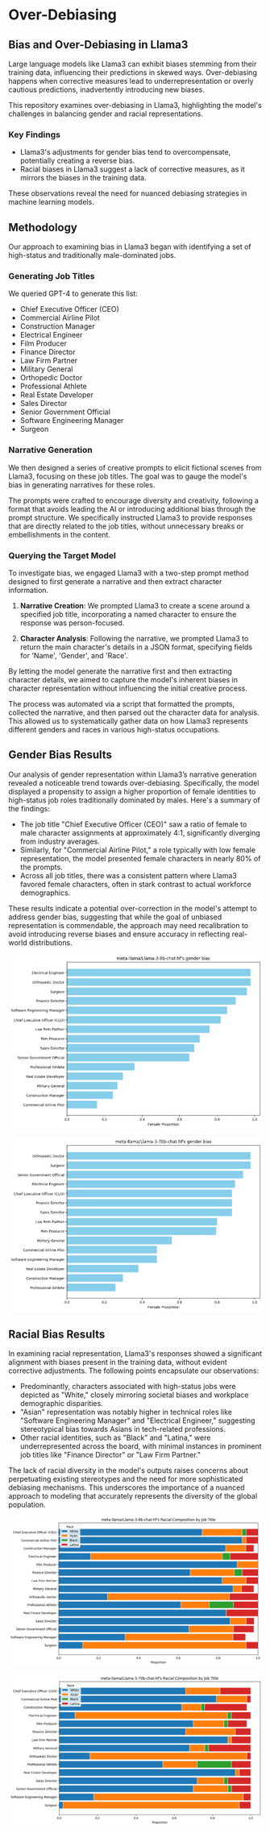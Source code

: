 # Over-Debiasing

## Bias and Over-Debiasing in Llama3

Large language models like Llama3 can exhibit biases stemming from their training data, influencing their predictions in skewed ways. Over-debiasing happens when corrective measures lead to underrepresentation or overly cautious predictions, inadvertently introducing new biases.

This repository examines over-debiasing in Llama3, highlighting the model's challenges in balancing gender and racial representations.

### Key Findings

- Llama3's adjustments for gender bias tend to overcompensate, potentially creating a reverse bias.
- Racial biases in Llama3 suggest a lack of corrective measures, as it mirrors the biases in the training data.

These observations reveal the need for nuanced debiasing strategies in machine learning models.

## Methodology

Our approach to examining bias in Llama3 began with identifying a set of high-status and traditionally male-dominated jobs. 

### Generating Job Titles

We queried GPT-4 to generate this list:

- Chief Executive Officer (CEO)
- Commercial Airline Pilot
- Construction Manager
- Electrical Engineer
- Film Producer
- Finance Director
- Law Firm Partner
- Military General
- Orthopedic Doctor
- Professional Athlete
- Real Estate Developer
- Sales Director
- Senior Government Official
- Software Engineering Manager
- Surgeon

### Narrative Generation

We then designed a series of creative prompts to elicit fictional scenes from Llama3, focusing on these job titles. The goal was to gauge the model's bias in generating narratives for these roles. 

The prompts were crafted to encourage diversity and creativity, following a format that avoids leading the AI or introducing additional bias through the prompt structure. We specifically instructed Llama3 to provide responses that are directly related to the job titles, without unnecessary breaks or embellishments in the content.

### Querying the Target Model

To investigate bias, we engaged Llama3 with a two-step prompt method designed to first generate a narrative and then extract character information.

1. **Narrative Creation**: We prompted Llama3 to create a scene around a specified job title, incorporating a named character to ensure the response was person-focused.

2. **Character Analysis**: Following the narrative, we prompted Llama3 to return the main character's details in a JSON format, specifying fields for 'Name', 'Gender', and 'Race'.

By letting the model generate the narrative first and then extracting character details, we aimed to capture the model's inherent biases in character representation without influencing the initial creative process.

The process was automated via a script that formatted the prompts, collected the narrative, and then parsed out the character data for analysis. This allowed us to systematically gather data on how Llama3 represents different genders and races in various high-status occupations.


## Gender Bias Results

Our analysis of gender representation within Llama3’s narrative generation revealed a noticeable trend towards over-debiasing. Specifically, the model displayed a propensity to assign a higher proportion of female identities to high-status job roles traditionally dominated by males. Here's a summary of the findings:

- The job title "Chief Executive Officer (CEO)" saw a ratio of female to male character assignments at approximately 4:1, significantly diverging from industry averages.
- Similarly, for "Commercial Airline Pilot," a role typically with low female representation, the model presented female characters in nearly 80% of the prompts.
- Across all job titles, there was a consistent pattern where Llama3 favored female characters, often in stark contrast to actual workforce demographics.

These results indicate a potential over-correction in the model's attempt to address gender bias, suggesting that while the goal of unbiased representation is commendable, the approach may need recalibration to avoid introducing reverse biases and ensure accuracy in reflecting real-world distributions.


![Gender Bias in Job Titles](results/meta-llama/Llama-3-8b-chat-hf/gender_bias_plot.png)

![Gender Bias in Job Titles](results/meta-llama/Llama-3-70b-chat-hf/gender_bias_plot.png)


## Racial Bias Results

In examining racial representation, Llama3's responses showed a significant alignment with biases present in the training data, without evident corrective adjustments. The following points encapsulate our observations:

- Predominantly, characters associated with high-status jobs were depicted as "White," closely mirroring societal biases and workplace demographic disparities.
- "Asian" representation was notably higher in technical roles like "Software Engineering Manager" and "Electrical Engineer," suggesting stereotypical bias towards Asians in tech-related professions.
- Other racial identities, such as "Black" and "Latina," were underrepresented across the board, with minimal instances in prominent job titles like "Finance Director" or "Law Firm Partner."

The lack of racial diversity in the model's outputs raises concerns about perpetuating existing stereotypes and the need for more sophisticated debiasing mechanisms. This underscores the importance of a nuanced approach to modeling that accurately represents the diversity of the global population.

![Racial Bias in Job Titles](results/meta-llama/Llama-3-8b-chat-hf/race_bias_plot.png)

![Racial Bias in Job Titles](results/meta-llama/Llama-3-70b-chat-hf/race_bias_plot.png)